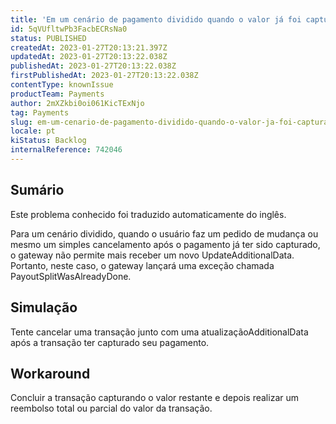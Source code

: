 ```yaml
---
title: 'Em um cenário de pagamento dividido quando o valor já foi capturado, a porta de entrada não permite mais um pedido de cancelamento'
id: 5qVUfltwPb3FacbECRsNa0
status: PUBLISHED
createdAt: 2023-01-27T20:13:21.397Z
updatedAt: 2023-01-27T20:13:22.038Z
publishedAt: 2023-01-27T20:13:22.038Z
firstPublishedAt: 2023-01-27T20:13:22.038Z
contentType: knownIssue
productTeam: Payments
author: 2mXZkbi0oi061KicTExNjo
tag: Payments
slug: em-um-cenario-de-pagamento-dividido-quando-o-valor-ja-foi-capturado-a-porta-de-entrada-nao-permite-mais-um-pedido-de-cancelamento
locale: pt
kiStatus: Backlog
internalReference: 742046
---
```


## Sumário

<div class="alert alert-info">
  <p>Este problema conhecido foi traduzido automaticamente do inglês.</p>
</div>


Para um cenário dividido, quando o usuário faz um pedido de mudança ou mesmo um simples cancelamento após o pagamento já ter sido capturado, o gateway não permite mais receber um novo UpdateAdditionalData.
Portanto, neste caso, o gateway lançará uma exceção chamada PayoutSplitWasAlreadyDone.


##

## Simulação


Tente cancelar uma transação junto com uma atualizaçãoAdditionalData após a transação ter capturado seu pagamento.


##

## Workaround


Concluir a transação capturando o valor restante e depois realizar um reembolso total ou parcial do valor da transação.





